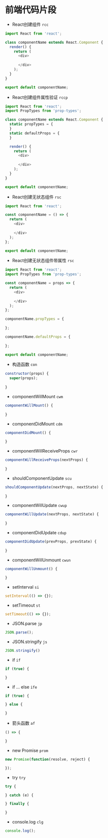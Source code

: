 # 前端代码片段

- React创建组件 `rcc`
```js
import React from 'react';

class componentName extends React.Component {
  render() {
    return (
      <div>
      
      </div>
    );
  }
}

export default componentName;
```
- React创建组件属性验证 `rccp`
```js
import React from 'react';
import PropTypes from 'prop-types';

class componentName extends React.Component {
  static propTypes = {
  }
  static defaultProps = {
  }

  render() {
    return (
      <div>
      
      </div>
    );
  }
}

export default componentName;
```
- React创建无状态组件 `rsc`
```js
import React from 'react';

const componentName = () => {
  return (
    <div>
        
    </div>
  );
};

export default componentName;
```
- React创建无状态组件带属性 `rsc`
```js
import React from 'react';
import PropTypes from 'prop-types';

const componentName = props => {
  return (
    <div>
        
    </div>
  );
};

componentName.propTypes = {
    
};

componentName.defaultProps = {
    
};

export default componentName;
```
- 构造函数 `con`
```js
constructor(props) {
  super(props);
    
}
```
- componentWillMount `cwm`
```js
componentWillMount() {
    
}
```
- componentDidMount `cdm`
```js
componentDidMount() {
    
}
```
- componentWillReceiveProps `cwr`
```js
componentWillReceiveProps(nextProps) {
    
}
```
- shouldComponentUpdate `scu`
```js
shouldComponentUpdate(nextProps, nextState) {
    
}
```
- componentWillUpdate `cwup`
```js
componentWillUpdate(nextProps, nextState) {
    
}
```
- componentDidUpdate `cdup`
```js
componentDidUpdate(prevProps, prevState) {
    
}
```
- componentWillUnmount `cwun`
```js
componentWillUnmount() {
    
}
```
- setInterval `si`
```js
setInterval(() => {});
```
- setTimeout `st`
```js
setTimeout(() => {});
```
- JSON.parse `jp`
```js
JSON.parse();
```
- JSON.stringify `js`
```js
JSON.stringify()
```
- if `if`
```js
if (true) {

}
```
- if … else `ife`
```js
if (true) {

} else {

}
```
- 箭头函数 `af`
```js
() => {

}
```
- new Promise `prom`
```js
new Promise(function(resolve, reject) {

});
```
- try `try`
```js
try {

} catch (e) {

} finally {

}
```
- console.log `clg`
```js
console.log();
```